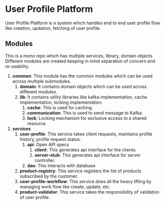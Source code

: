 # User Profile Platform

User Profile Platform is a system which handles end to end user profile flow like creation, updation, 
fetching of user profile.

## Modules
This is a mono repo which has multiple services, library, domain objects. 
Different modules are created keeping in mind separation of concern and re-usability.

1. **common**: This module has the common modules which can be used across multiple submodules.
   1. **domain**: It contains domain objects which can be used across different modules.
   2. **lib**: It contains utility libraries like kafka implementation, cache implementation, locking implementation.
      1. **cache**: This is used for caching.
      2. **communication**: This is used to send message to Kafka.
      3. **lock**: Locking mechanism for exclusive access to a shared resource.
3. **services**
    1. **user-profile**: This service takes client requests, maintains profile history, profile request status.
        1. **api**: Open API specs
            1. **client**: This generates api interface for the clients.
            2. **server-stub**: This generates api interface for server controller.
        2. **dao**: This interacts with database
    2. **product-registry**: This service registers the list of products subscribed by the customer.
    3. **user-profile-workflow**: This service does all the heavy lifting by managing work flow like create, update, etc.
    4. **product-validator**: This service takes the responsibility of validation of user profile.


